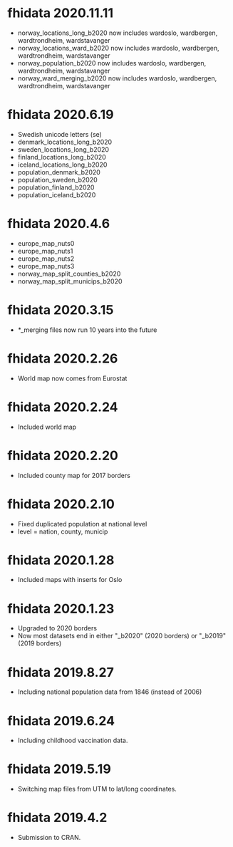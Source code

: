 # fhidata 2020.11.11

- norway_locations_long_b2020 now includes wardoslo, wardbergen, wardtrondheim, wardstavanger
- norway_locations_ward_b2020 now includes wardoslo, wardbergen, wardtrondheim, wardstavanger
- norway_population_b2020 now includes wardoslo, wardbergen, wardtrondheim, wardstavanger
- norway_ward_merging_b2020 now includes wardoslo, wardbergen, wardtrondheim, wardstavanger

# fhidata 2020.6.19

- Swedish unicode letters (se)
- denmark_locations_long_b2020
- sweden_locations_long_b2020
- finland_locations_long_b2020
- iceland_locations_long_b2020
- population_denmark_b2020
- population_sweden_b2020
- population_finland_b2020
- population_iceland_b2020

# fhidata 2020.4.6

- europe_map_nuts0
- europe_map_nuts1
- europe_map_nuts2
- europe_map_nuts3
- norway_map_split_counties_b2020
- norway_map_split_municips_b2020

# fhidata 2020.3.15

- *_merging files now run 10 years into the future

# fhidata 2020.2.26

- World map now comes from Eurostat

# fhidata 2020.2.24

- Included world map

# fhidata 2020.2.20

- Included county map for 2017 borders

# fhidata 2020.2.10

- Fixed duplicated population at national level
- level = nation, county, municip

# fhidata 2020.1.28

- Included maps with inserts for Oslo

# fhidata 2020.1.23

- Upgraded to 2020 borders
- Now most datasets end in either "_b2020" (2020 borders) or "_b2019" (2019 borders)

# fhidata 2019.8.27

- Including national population data from 1846 (instead of 2006)

# fhidata 2019.6.24

- Including childhood vaccination data.

# fhidata 2019.5.19

- Switching map files from UTM to lat/long coordinates.

# fhidata 2019.4.2

- Submission to CRAN.
